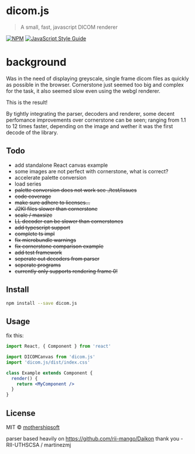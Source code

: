# dicom.js

> A small, fast, javascript DICOM renderer

[![NPM](https://img.shields.io/npm/v/dicom.js.svg)](https://www.npmjs.com/package/dicom.js) [![JavaScript Style Guide](https://img.shields.io/badge/code_style-standard-brightgreen.svg)](https://standardjs.com)


# background
Was in the need of displaying greyscale, single frame dicom files as quickly as possible in the browser.  Cornerstone just seemed too big and complex for the task, it also seemed slow even using the webgl renderer.

This is the result!

By tightly integrating the parser, decoders and renderer, some decent perfomance improvements over cornerstone can be seen; ranging from 1.1 to 12 times faster, depending on the image and wether it was the first decode of the library.

## Todo

- add standalone React canvas example
- some images are not perfect with cornerstone, what is correct?
- accelerate palette conversion
- load series
- ~~palette conversion does not work see ./test/issues~~
- ~~code coverage~~
- ~~make sure adhere to licenses...~~
- ~~J2KI files slower than cornerstone~~
- ~~scale / maxsize~~
- ~~LL decoder can be slower than cornerstones~~
- ~~add typescript support~~
- ~~complete ts impl~~
- ~~fix microbundle warnings~~
- ~~fix cornerstone comparison example~~
- ~~add test framework~~
- ~~seperate out decoders from parser~~
- ~~seperate programs~~
- ~~currently only supports rendering frame 0!~~

## Install

```bash
npm install --save dicom.js
```

## Usage

fix this:
```jsx
import React, { Component } from 'react'

import DICOMCanvas from 'dicom.js'
import 'dicom.js/dist/index.css'

class Example extends Component {
  render() {
    return <MyComponent />
  }
}
```

## License

MIT © [mothershipsoft](https://github.com/mothershipsoft)

parser based heavily on https://github.com/rii-mango/Daikon
thank you - RII-UTHSCSA / martinezmj
